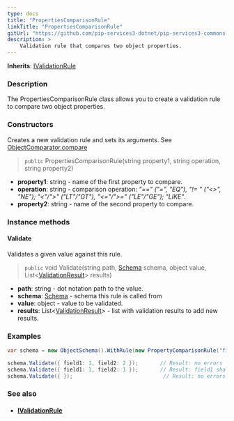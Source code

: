 ```yaml
---
type: docs
title: "PropertiesComparisonRule"
linkTitle: "PropertiesComparisonRule"
gitUrl: "https://github.com/pip-services3-dotnet/pip-services3-commons-dotnet"
description: >
    Validation rule that compares two object properties.
---
```


**Inherits**: [IValidationRule](../ivalidation_rule)

### Description

The PropertiesComparisonRule class allows you to create a validation rule to compare two object properties.

### Constructors
Creates a new validation rule and sets its arguments.
See [ObjectComparator.compare](../object_comparator/#compare)

> `public` PropertiesComparisonRule(string property1, string operation, string property2)

- **property1**: string - name of the first property to compare.
- **operation**: string - comparison operation: *"==" ("=", "EQ"), "!= " ("<>", "NE"); "<"/">" ("LT"/"GT"), "<="/">=" ("LE"/"GE"); "LIKE"*.
- **property2**: string - name of the second property to compare.

### Instance methods

#### Validate
Validates a given value against this rule.

> `public` void Validate(string path, [Schema](../schema) schema, object value, List<[ValidationResult](../validation_result)> results)

- **path**: string - dot notation path to the value.
- **schema**: [Schema](../schema) - schema this rule is called from
- **value**: object - value to be validated.
- **results**: List<[ValidationResult](../validation_result)> - list with validation results to add new results.

### Examples

```cs
var schema = new ObjectSchema().WithRule(new PropertyComparisonRule("field1", "NE", "field2"));

schema.Validate({ field1: 1, field2: 2 });       // Result: no errors
schema.Validate({ field1: 1, field2: 1 });       // Result: field1 shall not be equal to field2
schema.Validate({ });                             // Result: no errors

```

### See also
- #### [IValidationRule](../ivalidation_rule)
